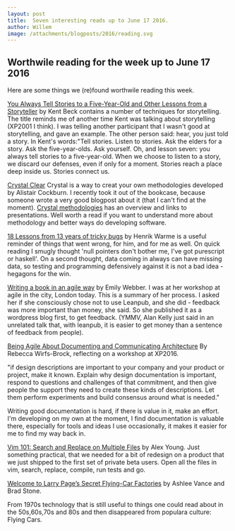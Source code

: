 ```yaml
---
layout: post
title:  Seven interesting reads up to June 17 2016.
author: Willem
image: /attachments/blogposts/2016/reading.svg
---
```


## Worthwile reading for the week up to June 17 2016

Here are some things we (re)found worthwile reading this week.

[You Always Tell Stories to a Five-Year-Old and Other Lessons from a Storyteller](https://www.facebook.com/notes/kent-beck/you-always-tell-stories-to-a-five-year-old-and-other-lessons-from-a-storyteller/1186539594712236?utm_content=buffere1aea&utm_medium=social&utm_source=twitter.com&utm_campaign=buffer) by Kent Beck contains a number of techniques for storytelling. The title reminds me of another time Kent was talking about storytelling (XP2001 I think). I was telling another participant that I wasn't good at storytelling, and gave an example. The other person said: hear, you just told a story. In Kent's words:"Tell stories. Listen to stories. Ask the elders for a story. Ask the five-year-olds. Ask yourself.
Oh, and lesson seven: you always tell stories to a five-year-old. When we choose to listen to a story, we discard our defenses, even if only for a moment. Stories reach a place deep inside us. Stories connect us.

[Crystal Clear](https://www.amazon.co.uk/Crystal-Clear-Human-Powered-Methodology-Small/dp/0201699478) Crystal is a way to creat your own methodologies developed by Alistair Cockburn. I recently took it out of the bookcase, because someone wrote a very good blogpost about it (that I can't find at the moment). [Crystal methodologies](http://alistair.cockburn.us/Crystal+methodologies) has an overview and links to presentations. Well worth a read if you want to understand more about methodology and better ways do developing software.


[18 Lessons from 13 years of tricky bugs](https://henrikwarne.com/2016/06/16/18-lessons-from-13-years-of-tricky-bugs/amp/) by Henrik Warme is a useful reminder of things that went wrong, for him, and for me as well. On quick reading I smugly thought 'null pointers don't bother me, I've got purescript or haskell'. On a second thought, data coming in always can have missing data, so testing and programming defensively against it is not a bad idea - hegagons for the win.

[Writing a book in an agile way](http://emilywebber.co.uk/writing-a-book-in-an-agile-way/) by Emily Webber. I was at her workshop at agile in the city, London today. This is a summary of her process. I asked her if she consciously chose not to use Leanpub, and she did - feedback was more important than money, she said. So she published it as a wordpress blog first, to get feedback. (YMMV, Alan Kelly just said in an unrelated talk that, with leanpub, it is easier to get money than a sentence of feedback from people).


[Being Agile About Documenting and Communicating Architecture](http://wirfs-brock.com/blog/2016/06/08/being-agile-about-documenting-and-commu/)
By Rebecca Wirfs-Brock, reflecting on a workshop at XP2016.

"if design descriptions are important to your company and your product or project, make it known. Explain why design documentation is important, respond to questions and challenges of that commitment, and then give people the support they need to create these kinds of descriptions. Let them perform experiments and build consensus around what is needed."

Writing good documentation is hard, if there is value in it, make an effort. I'm developing on my own at the moment, I find documentation is valuable there, especially for tools and ideas I use occasionally, it makes it easier for me to find my way back in.

[Vim 101: Search and Replace on Multiple Files](http://usevim.com/2012/04/06/search-and-replace-files/) by Alex Young. Just something practical, that we needed for a bit of redesign on a product that we just shipped to the first set of private beta users. Open all the files in vim, search, replace, compile, run tests and go.

[Welcome to Larry Page’s Secret Flying-Car Factories](http://www.bloomberg.com/news/articles/2016-06-09/welcome-to-larry-page-s-secret-flying-car-factories) by Ashlee Vance and Brad Stone.

From 1970s technology that is still useful to things one could read about in the 50s,60s,70s and 80s and then disappeared from populara culture: Flying Cars.

